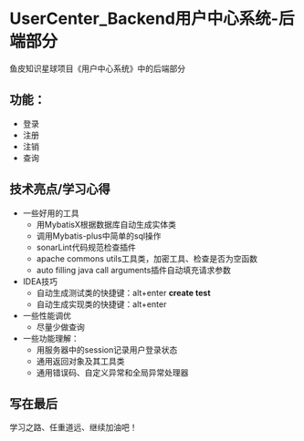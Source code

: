 # UserCenter_Backend用户中心系统-后端部分
鱼皮知识星球项目《用户中心系统》中的后端部分
## 功能：
- 登录
- 注册
- 注销
- 查询
## 技术亮点/学习心得
- 一些好用的工具
	- 用MybatisX根据数据库自动生成实体类
	- 调用Mybatis-plus中简单的sql操作
	- sonarLint代码规范检查插件
	- apache commons utils工具类，加密工具、检查是否为空函数
	- auto filling java call arguments插件自动填充请求参数
- IDEA技巧
	- 自动生成测试类的快捷键：alt+enter **create test**
	- 自动生成实现类的快捷键：alt+enter
- 一些性能调优
	- 尽量少做查询
- 一些功能理解：
	- 用服务器中的session记录用户登录状态
	- 通用返回对象及其工具类
	- 通用错误码、自定义异常和全局异常处理器
 ## 写在最后
 学习之路、任重道远、继续加油吧！
